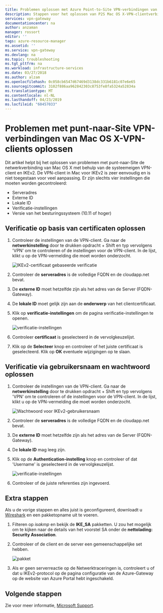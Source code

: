 ```yaml
---
title: Problemen oplossen met Azure Point-to-Site VPN-verbindingen van clients voor Mac OS X | Microsoft Docs
description: Stappen voor het oplossen van P2S Mac OS X-VPN-clientverbindingen
services: vpn-gateway
documentationcenter: na
author: anzaman
manager: rossort
editor: ''
tags: azure-resource-manager
ms.assetid: ''
ms.service: vpn-gateway
ms.devlang: na
ms.topic: troubleshooting
ms.tgt_pltfrm: na
ms.workload: infrastructure-services
ms.date: 03/27/2018
ms.author: alzam
ms.openlocfilehash: 0c058cb6547d67469d3138dc331b6181c07e6e65
ms.sourcegitcommit: 3102f886aa962842303c8753fe8fa5324a52834a
ms.translationtype: MT
ms.contentlocale: nl-NL
ms.lasthandoff: 04/23/2019
ms.locfileid: "60457033"
---
```

# <a name="troubleshoot-point-to-site-vpn-connections-from-mac-os-x-vpn-clients"></a>Problemen met punt-naar-Site VPN-verbindingen van Mac OS X-VPN-clients oplossen

Dit artikel helpt bij het oplossen van problemen met punt-naar-Site de netwerkverbinding van Mac OS X met behulp van de systeemeigen VPN-client en IKEv2. De VPN-client in Mac voor IKEv2 is zeer eenvoudig en is niet toegestaan voor veel aanpassing. Er zijn slechts vier instellingen die moeten worden gecontroleerd:

* Serveradres
* Externe ID
* Lokale ID
* Verificatie-instellingen
* Versie van het besturingssysteem (10.11 of hoger)


## <a name="VPNClient"></a> Verificatie op basis van certificaten oplossen
1. Controleer de instellingen van de VPN-client. Ga naar de **netwerkinstelling** door te drukken opdracht + Shift en typ vervolgens 'VPN' om te controleren of de instellingen voor de VPN-client. In de lijst, klikt u op de VPN-vermelding die moet worden onderzocht.

   ![IKEv2-certificaat gebaseerde verificatie](./media/vpn-gateway-troubleshoot-point-to-site-osx-ikev2/ikev2cert1.jpg)
2. Controleer de **serveradres** is de volledige FQDN en de cloudapp.net bevat.
3. De **externe ID** moet hetzelfde zijn als het adres van de Server (FQDN-Gateway).
4. De **lokale ID** moet gelijk zijn aan de **onderwerp** van het clientcertificaat.
5. Klik op **verificatie-instellingen** om de pagina verificatie-instellingen te openen.

   ![verificatie-instellingen](./media/vpn-gateway-troubleshoot-point-to-site-osx-ikev2/ikev2auth2.jpg)
6. Controleer **certificaat** is geselecteerd in de vervolgkeuzelijst.
7. Klik op de **Selecteer** knop en controleer of het juiste certificaat is geselecteerd. Klik op **OK** eventuele wijzigingen op te slaan.

## <a name="ikev2"></a>Verificatie via gebruikersnaam en wachtwoord oplossen

1. Controleer de instellingen van de VPN-client. Ga naar de **netwerkinstelling** door te drukken opdracht + Shift en typ vervolgens 'VPN' om te controleren of de instellingen voor de VPN-client. In de lijst, klikt u op de VPN-vermelding die moet worden onderzocht.

   ![Wachtwoord voor IKEv2-gebruikersnaam](./media/vpn-gateway-troubleshoot-point-to-site-osx-ikev2/ikev2user3.jpg)
2. Controleer de **serveradres** is de volledige FQDN en de cloudapp.net bevat.
3. De **externe ID** moet hetzelfde zijn als het adres van de Server (FQDN-Gateway).
4. De **lokale ID** mag leeg zijn.
5. Klik op de **Authentication-instelling** knop en controleer of dat 'Username' is geselecteerd in de vervolgkeuzelijst.

   ![verificatie-instellingen](./media/vpn-gateway-troubleshoot-point-to-site-osx-ikev2/ikev2auth4.jpg)
6. Controleer of de juiste referenties zijn ingevoerd.

## <a name="additional"></a>Extra stappen

Als u de vorige stappen en alles juist is geconfigureerd, downloadt u [Wireshark](https://www.wireshark.org/#download) en een pakketopname uit te voeren.

1. Filteren op *isakmp* en bekijk de **IKE_SA** pakketten. U zou het mogelijk om te kijken naar de details van het voorstel SA onder de **nettolading: Security Association**. 
2. Controleer of de client en de server een gemeenschappelijke set hebben.

   ![pakket](./media/vpn-gateway-troubleshoot-point-to-site-osx-ikev2/packet5.jpg) 
  
3. Als er geen serverreactie op de Netwerktraceringen is, controleert u of dat u IKEv2-protocol op de pagina configuratie van de Azure-Gateway op de website van Azure Portal hebt ingeschakeld.

## <a name="next-steps"></a>Volgende stappen
Zie voor meer informatie, [Microsoft Support](https://portal.azure.com/?#blade/Microsoft_Azure_Support/HelpAndSupportBlade).
